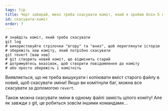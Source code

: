 ```yaml
---
tags: tip
title: Чорт забирай, мені треба скасувати коміт, який я зробив блін 5 комітів тому!
id: скасувати-коміт
order: 7
---
```


```git
# знайдіть коміт, який треба скасувати
git log
# використовуйте стрілочки "вгору" та "вниз", щоб переглянути історію
# збережіть хеш коміту, який потрібно скасувати
git revert [ваш хеш]
# git створить новий коміт, що відмінить старий
# дотримуйтесь вказівок, щоб створити повідомлення до коміту
# або просто збережіть і комітніть
```

Виявляється, що не треба вишукуати і копіювати вміст старого файлу в новий, щоб скасувати зміни! Якщо ви комітнули баг, можна все скасувати за допомогою `revert`.

Також можна скасувати зміни в одному файлі замість цілого коміту! Але як завжди з git, це робиться зовсім іншими командами...